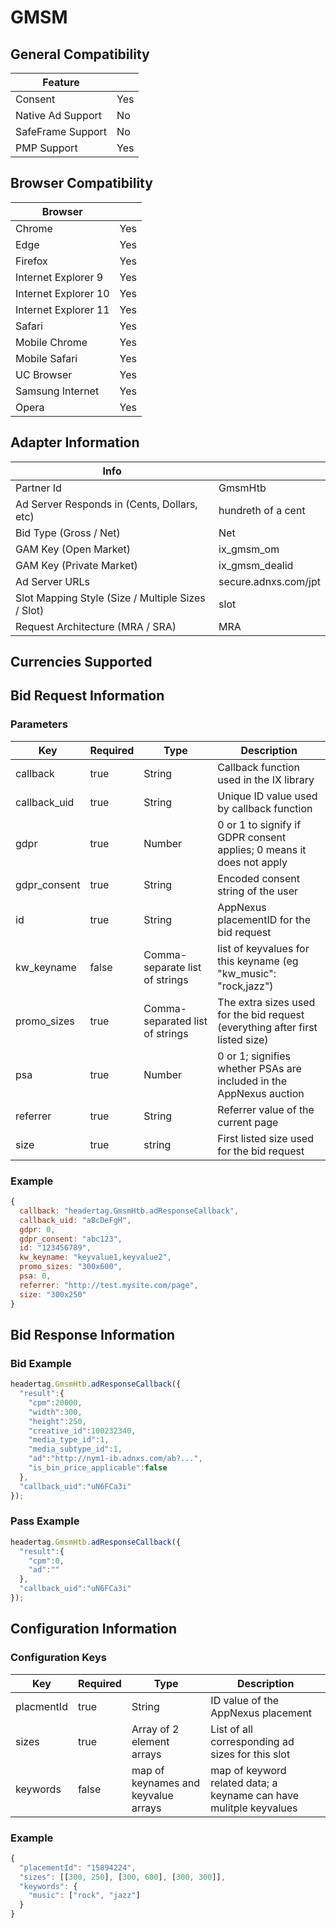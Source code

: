 # GMSM
## General Compatibility
|Feature|  |
|---|---|
| Consent | Yes |
| Native Ad Support | No |
| SafeFrame Support | No |
| PMP Support | Yes |
 
## Browser Compatibility
| Browser |  |
|--- |---|
| Chrome | Yes |
| Edge | Yes |
| Firefox | Yes |
| Internet Explorer 9 | Yes |
| Internet Explorer 10 | Yes |
| Internet Explorer 11 | Yes |
| Safari | Yes |
| Mobile Chrome | Yes |
| Mobile Safari | Yes |
| UC Browser | Yes |
| Samsung Internet | Yes |
| Opera | Yes |
 
## Adapter Information
| Info | |
|---|---|
| Partner Id | GmsmHtb |
| Ad Server Responds in (Cents, Dollars, etc) | hundreth of a cent |
| Bid Type (Gross / Net) | Net |
| GAM Key (Open Market) | ix_gmsm_om |
| GAM Key (Private Market) | ix_gmsm_dealid |
| Ad Server URLs | secure.adnxs.com/jpt |
| Slot Mapping Style (Size / Multiple Sizes / Slot) | slot |
| Request Architecture (MRA / SRA) | MRA |
 
## Currencies Supported
 
## Bid Request Information
### Parameters
| Key | Required | Type | Description |
|---|---|---|---|
| callback | true | String | Callback function used in the IX library |
| callback_uid | true | String | Unique ID value used by callback function |
| gdpr | true | Number | 0 or 1 to signify if GDPR consent applies; 0 means it does not apply |
| gdpr_consent | true | String | Encoded consent string of the user |
| id | true | String | AppNexus placementID for the bid request |
| kw_keyname | false | Comma-separate list of strings | list of keyvalues for this keyname (eg "kw_music": "rock,jazz") |
| promo_sizes | true | Comma-separated list of strings | The extra sizes used for the bid request (everything after first listed size) |
| psa | true | Number | 0 or 1; signifies whether PSAs are included in the AppNexus auction |
| referrer | true | String | Referrer value of the current page |
| size | true | string | First listed size used for the bid request |
 
### Example
```javascript
{
  callback: "headertag.GmsmHtb.adResponseCallback",
  callback_uid: "aBcDeFgH",
  gdpr: 0,
  gdpr_consent: "abc123",
  id: "123456789",
  kw_keyname: "keyvalue1,keyvalue2",
  promo_sizes: "300x600",
  psa: 0,
  referrer: "http://test.mysite.com/page",
  size: "300x250"
}
```
 
## Bid Response Information
### Bid Example
```javascript
headertag.GmsmHtb.adResponseCallback({
  "result":{
    "cpm":20000,
    "width":300,
    "height":250,
    "creative_id":100232340,
    "media_type_id":1,
    "media_subtype_id":1,
    "ad":"http://nym1-ib.adnxs.com/ab?...",
    "is_bin_price_applicable":false
  },
  "callback_uid":"uN6FCa3i"
});

```
### Pass Example
```javascript
headertag.GmsmHtb.adResponseCallback({
  "result":{
    "cpm":0,
    "ad":""
  },
  "callback_uid":"uN6FCa3i"
});
```
 
## Configuration Information
### Configuration Keys
| Key | Required | Type | Description |
|---|---|---|---|
| placmentId | true | String | ID value of the AppNexus placement |
| sizes | true | Array of 2 element arrays | List of all corresponding ad sizes for this slot |
| keywords | false | map of keynames and keyvalue arrays | map of keyword related data; a keyname can have mulitple keyvalues |
### Example
```javascript
{
  "placementId": "15894224",
  "sizes": [[300, 250], [300, 600], [300, 300]],
  "keywords": {
    "music": ["rock", "jazz"]
  }
}
```
